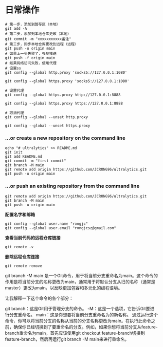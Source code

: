 # 日常操作
```shell
# 第一步，添加到暂存区（本地）
git add -A
# 第二步，添加到本地仓库更改（本地）
git commit -m "xxxxxxxxxxx备注"
# 第三步，同步本地仓库更改到远程（远程）
git push -u origin main
# 如果上一步失败了，强制推送
git push -f origin main
# 如果网络访问失败，使用代理
# 设置ss
git config --global http.proxy 'socks5://127.0.0.1:1080'

git config --global https.proxy 'socks5://127.0.0.1:1080'

# 设置代理
git config --global https.proxy http://127.0.0.1:8888

git config --global https.proxy https://127.0.0.1:8888

# 取消代理
git config --global --unset http.proxy

git config --global --unset https.proxy

```

### …or create a new repository on the command line

```shell
echo "# ultralytics" >> README.md
git init
git add README.md
git commit -m "first commit"
git branch -M main
git remote add origin https://github.com/JCRONG96/ultralytics.git
git push -u origin main
```



### …or push an existing repository from the command line

```shell
git remote add origin https://github.com/JCRONG96/ultralytics.git
git branch -M main
git push -u origin main
```

**配置名字和邮箱**
```shell
git config --global user.name "rongjc"
git config --global user.email "rongjcsz@gmail.com"
```

**查看当前代码的远程仓库链接**
```shell
git remote -v
```

**删除远程仓库连接**
```shell
git remote remove 
```

git branch -M main 是一个Git命令，用于将当前分支重命名为main。这个命令的作用是将当前分支的名称更改为main，通常用于将默认分支从旧的名称（通常是master）更改为main，以反映更加包容和多元化的编程语境。

让我解释一下这个命令的各个部分：

git branch：这是Git用于管理分支的命令。
-M：这是一个选项，它告诉Git要进行分支重命名。
main：这是你想要将当前分支重命名为的新名称。
通过运行这个命令，你可以将当前分支的名称从当前的分支名称更改为main。在执行此命令之前，确保你已经切换到了要重命名的分支。例如，如果你想将当前分支从feature-branch重命名为main，首先应该使用git checkout feature-branch切换到feature-branch，然后再运行git branch -M main来进行重命名。
